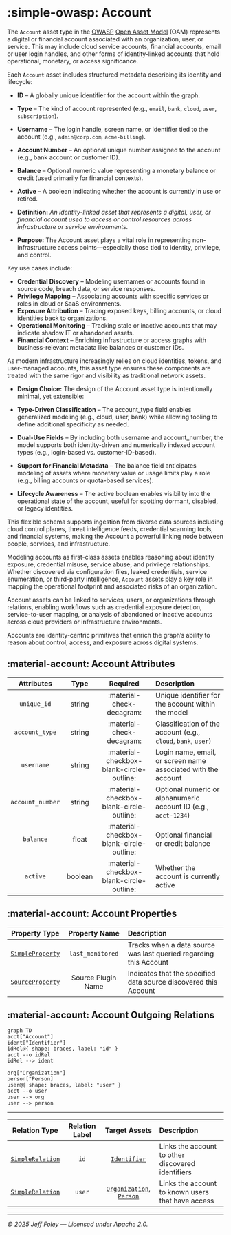 # :simple-owasp: Account

The `Account` asset type in the [OWASP](https://owasp.org) [Open Asset Model](https://github.com/owasp-amass/open-asset-model) (OAM) represents a digital or financial account associated with an organization, user, or service. This may include cloud service accounts, financial accounts, email or user login handles, and other forms of identity-linked accounts that hold operational, monetary, or access significance.

Each `Account` asset includes structured metadata describing its identity and lifecycle:

- **ID** – A globally unique identifier for the account within the graph.
- **Type** – The kind of account represented (e.g., `email`, `bank`, `cloud`, `user`, `subscription`).
- **Username** – The login handle, screen name, or identifier tied to the account (e.g., `admin@corp.com`, `acme-billing`).
- **Account Number** – An optional unique number assigned to the account (e.g., bank account or customer ID).
- **Balance** – Optional numeric value representing a monetary balance or credit (used primarily for financial contexts).
- **Active** – A boolean indicating whether the account is currently in use or retired.

- **Definition:** *An identity-linked asset that represents a digital, user, or financial account used to access or control resources across infrastructure or service environments.*

- **Purpose:** The Account asset plays a vital role in representing non-infrastructure access points—especially those tied to identity, privilege, and control.

Key use cases include:

- **Credential Discovery** – Modeling usernames or accounts found in source code, breach data, or service responses.
- **Privilege Mapping** – Associating accounts with specific services or roles in cloud or SaaS environments.
- **Exposure Attribution** – Tracing exposed keys, billing accounts, or cloud identities back to organizations.
- **Operational Monitoring** – Tracking stale or inactive accounts that may indicate shadow IT or abandoned assets.
- **Financial Context** – Enriching infrastructure or access graphs with business-relevant metadata like balances or customer IDs.

As modern infrastructure increasingly relies on cloud identities, tokens, and user-managed accounts, this asset type ensures these components are treated with the same rigor and visibility as traditional network assets.

- **Design Choice:** The design of the Account asset type is intentionally minimal, yet extensible:

- **Type-Driven Classification** – The account_type field enables generalized modeling (e.g., cloud, user, bank) while allowing tooling to define additional specificity as needed.
- **Dual-Use Fields** – By including both username and account_number, the model supports both identity-driven and numerically indexed account types (e.g., login-based vs. customer-ID-based).
- **Support for Financial Metadata** – The balance field anticipates modeling of assets where monetary value or usage limits play a role (e.g., billing accounts or quota-based services).
- **Lifecycle Awareness** – The active boolean enables visibility into the operational state of the account, useful for spotting dormant, disabled, or legacy identities.

This flexible schema supports ingestion from diverse data sources including cloud control planes, threat intelligence feeds, credential scanning tools, and financial systems, making the Account a powerful linking node between people, services, and infrastructure.

Modeling accounts as first-class assets enables reasoning about identity exposure, credential misuse, service abuse, and privilege relationships. Whether discovered via configuration files, leaked credentials, service enumeration, or third-party intelligence, `Account` assets play a key role in mapping the operational footprint and associated risks of an organization.

Account assets can be linked to services, users, or organizations through relations, enabling workflows such as credential exposure detection, service-to-user mapping, or analysis of abandoned or inactive accounts across cloud providers or infrastructure environments.

Accounts are identity-centric primitives that enrich the graph’s ability to reason about control, access, and exposure across digital systems.

## :material-account: Account Attributes

| Attributes            | Type        | Required    | Description   |
| :-------------------: | :---------: | :---------: | :------------ |
| `unique_id`           | string      | :material-check-decagram: | Unique identifier for the account within the model |
| `account_type`        | string      | :material-check-decagram: | Classification of the account (e.g., `cloud`, `bank`, `user`) |
| `username`            | string      | :material-checkbox-blank-circle-outline: | Login name, email, or screen name associated with the account |
| `account_number`      | string      | :material-checkbox-blank-circle-outline: | Optional numeric or alphanumeric account ID (e.g., `acct-1234`) |
| `balance`             | float       | :material-checkbox-blank-circle-outline: | Optional financial or credit balance |
| `active`              | boolean     | :material-checkbox-blank-circle-outline: | Whether the account is currently active |

## :material-account: Account Properties

| Property Type       | Property Name       | Description   |
| :-----------------: | :-----------------: | :------------ |
| [`SimpleProperty`](../properties/simple_property.md) | `last_monitored` | Tracks when a data source was last queried regarding this Account |
| [`SourceProperty`](../properties/source_property.md) | Source Plugin Name | Indicates that the specified data source discovered this Account |

## :material-account: Account Outgoing Relations

```mermaid
graph TD
acct["Account"]
ident["Identifier"]
idRel@{ shape: braces, label: "id" }
acct --o idRel
idRel --> ident

org["Organization"]
person["Person]
user@{ shape: braces, label: "user" }
acct --o user
user --> org
user --> person
```

---

| Relation Type       | Relation Label     | Target Assets     | Description   |
| :-----------------: | :----------------: | :---------------: | :------------ |
| [`SimpleRelation`](../relations/simple_relation.md) | `id`   | [`Identifier`](./identifier.md) | Links the account to other discovered identifiers |
| [`SimpleRelation`](../relations/simple_relation.md) | `user` | [`Organization`](./organization.md), [`Person`](./person.md) | Links the account to known users that have access |

---

*© 2025 Jeff Foley — Licensed under Apache 2.0.*
